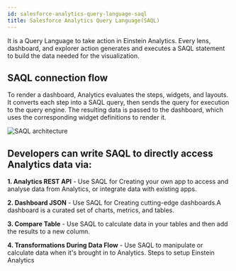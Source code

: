 ```yaml
---
id: salesforce-analytics-query-language-saql
title: Salesforce Analytics Query Language(SAQL)
---
```


It is a Query Language to take action in Einstein Analytics. Every lens, dashboard, and explorer action generates and executes a SAQL statement to build the data needed for the visualization.

## SAQL connection flow

To render a dashboard, Analytics evaluates the steps, widgets, and layouts. It converts each step into a SAQL query, then sends the query for execution to the query engine.
The resulting data is passed to the dashboard, which uses the corresponding widget definitions to render it.

![SAQL architecture](assets/EINSTEIN/SAQL_connection.PNG)

## Developers can write SAQL to directly access Analytics data via:

**1. Analytics REST API** - Use SAQL for Creating your own app to access and analyse data from Analytics, or integrate data with existing apps.

**2. Dashboard JSON** - Use SAQL for Creating cutting-edge dashboards.A dashboard is a curated set of charts, metrics, and tables.

**3. Compare Table** - Use SAQL to calculate data in your tables and then add the results to a new column.

**4. Transformations During Data Flow** - Use SAQL to manipulate or calculate data when it's brought in to Analytics.
Steps to setup Einstein Analytics
